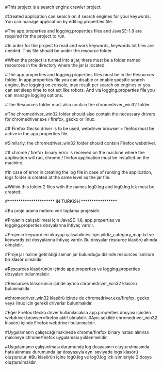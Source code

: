 #This project is a search engine crawler project.

#Created application can search on 4 search engines for your keywords. You can manage application by editing properties file.

#The app.properties and logging.properties files and JavaSE-1.8 are required for the project to run.

#In order for the project to read and work keywords, keywords.txt files are needed. This file should be under the resource folder.

#When the project is turned into a jar, there must be a folder named resources in the directory where the jar is located.

#The app.properties and logging.properties files must be in the Resources folder. In app.properties file you can disable or enable spesific search engine, live logging on console, max result per search on engines or you can set sleep time to not act like robots. And via logging.properties file you can manage logging options.   

#The Resources folder must also contain the chromedriver_win32 folder.

#The chromedriver_win32 folder should also contain the necessary drivers for chromedriver.exe / firefox, gecko or linux.

#If Firefox Gecko driver is to be used, webdriver.browser = firefox must be active in the app.properties file.

#Similarly, the chromedriver_win32 folder should contain Firefox webdriver.

#If chrome / firefox binary error is received on the machine where the application will run, chrome / firefox application must be installed on the machine.

#In case of error in creating the log file in case of running the application, logs folder is created at the same level as the jar file.

#Within this folder 2 files with the names log0.log and log0.log.lck must be created.


#********************** IN TURKISH *****************

#Bu proje arama motoru veri toplama projesidir.

#Projenin çalışabilmesi için JavaSE-1.8, app.properties ve logging.properties dosyalarına ihtiyaç vardır.

#Projenin keywordleri okuyup çalışabilmesi için yildiz_category_map.txt ve keywords.txt dosyalarına ihtiyaç vardır. Bu dosyalar resource klasörü altında olmalıdır.

#Proje jar haline getirildiği zaman jar bulunduğu dizinde resources isminde bir klasör olmalıdır.

#Resources klasörünün içinde app.properties ve logging.properties dosyaları bulunmalıdır.

#Resources klasörünün içinde ayrıca chromedriver_win32 klasörü bulunmalıdır.

#chromedriver_win32 klasörü içinde de chromedriver.exe/firefox, gecko veya linux için gerekli driverlar bulunmalıdır.

#Eğer Firefox Gecko driver kullanılacaksa app.properties dosyası içinden webdriver.browser=firefox aktif olmalıdır.
#Aynı şekilde chromedriver_win32 klasörü içinde Firefox webdriver bulunmalıdır.

#Uygulamanın çalışacağı makinede chrome/firefox binary hatası alınırsa makineye chrome/firefox uygulaması yüklenmelidir.

#Uygulamanın çalıştırılması durumunda log dosyasının oluşturulmasında hata alınması durumunda jar dosyasıyla aynı seviyede logs klasörü oluşturulur.
#Bu klasörün içine log0.log ve log0.log.lck isimleriyle 2 dosya oluşturulmalıdır.
